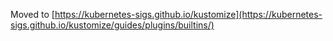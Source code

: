 
Moved to [https://kubernetes-sigs.github.io/kustomize](https://kubernetes-sigs.github.io/kustomize/guides/plugins/builtins/)
